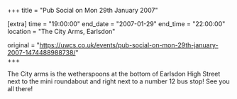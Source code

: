 +++
title = "Pub Social on Mon 29th January 2007"

[extra]
time = "19:00:00"
end_date = "2007-01-29"
end_time = "22:00:00"
location = "The City Arms, Earlsdon"

original = "https://uwcs.co.uk/events/pub-social-on-mon-29th-january-2007-1474488988738/"    
+++

The City arms is the wetherspoons at the bottom of Earlsdon High Street next to the mini roundabout and right next to a number 12 bus stop\! See you all there\!

